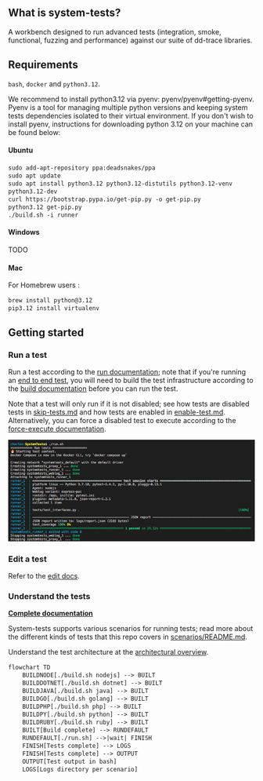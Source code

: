 ## What is system-tests?

A workbench designed to run advanced tests (integration, smoke, functional, fuzzing and performance) against our suite of dd-trace libraries.

## Requirements

`bash`, `docker` and `python3.12`.

We recommend to install python3.12 via pyenv: pyenv/pyenv#getting-pyenv. Pyenv is a tool for managing multiple python versions and keeping system tests dependencies isolated to their virtual environment. If you don't wish to install pyenv, instructions for downloading python 3.12 on your machine can be found below:

#### Ubuntu

```
sudo add-apt-repository ppa:deadsnakes/ppa
sudo apt update
sudo apt install python3.12 python3.12-distutils python3.12-venv python3.12-dev
curl https://bootstrap.pypa.io/get-pip.py -o get-pip.py
python3.12 get-pip.py
./build.sh -i runner
```

#### Windows

TODO

#### Mac

For Homebrew users :

```
brew install python@3.12
pip3.12 install virtualenv
```

## Getting started

### Run a test

Run a test according to the [run documentation](docs/execute/run.md); note that if you're running an [end to end test](docs/scenarios/README.md#end-to-end-scenarios), you will need to build the test infrastructure according to the [build documentation](docs/execute/build.md) before you can run the test.

Note that a test will only run if it is not disabled; see how tests are disabled tests in [skip-tests.md](docs/edit/skip-tests.md) and how tests are enabled in [enable-test.md](docs/edit/enable-test.md). Alternatively, you can force a disabled test to execute according to the [force-execute documentation](docs/execute/force-execute.md).

![Output on success](./utils/assets/output.png?raw=true)

### Edit a test

Refer to the [edit docs](docs/edit/README.md).

### Understand the tests

**[Complete documentation](https://github.com/DataDog/system-tests/blob/main/docs)**

System-tests supports various scenarios for running tests; read more about the different kinds of tests that this repo covers in [scenarios/README.md](scenarios/README.md).

Understand the test architecture at the [architectural overview](https://github.com/DataDog/system-tests/blob/main/docs/architecture/overview.md).

```mermaid
flowchart TD
    BUILDNODE[./build.sh nodejs] --> BUILT
    BUILDDOTNET[./build.sh dotnet] --> BUILT
    BUILDJAVA[./build.sh java] --> BUILT
    BUILDGO[./build.sh golang] --> BUILT
    BUILDPHP[./build.sh php] --> BUILT
    BUILDPY[./build.sh python] --> BUILT
    BUILDRUBY[./build.sh ruby] --> BUILT
    BUILT[Build complete] --> RUNDEFAULT
    RUNDEFAULT[./run.sh] -->|wait| FINISH
    FINISH[Tests complete] --> LOGS
    FINISH[Tests complete] --> OUTPUT
    OUTPUT[Test output in bash]
    LOGS[Logs directory per scenario]
```
